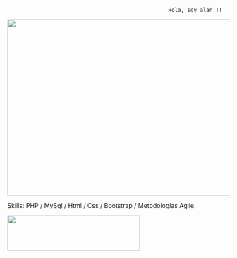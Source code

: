 
                                                       Hola, soy alan !!
<img src="https://user-images.githubusercontent.com/69437600/129463183-1ee21578-d255-45db-a22e-9a85865a5145.jpg" height="400" width="800">



Skills: PHP / MySql / Html / Css / Bootstrap / Metodologías Agile.













[<img src="https://user-images.githubusercontent.com/69437600/129463519-4af2745a-6802-484b-9b48-379eda798ba6.jpg" height="80" width="300">](https://www.linkedin.com/in/alan-alzogaray/)
